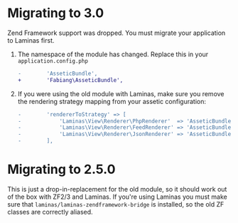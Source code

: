 # Migrating to 3.0

Zend Framework support was dropped. You must migrate your application to Laminas first.

1. The namespace of the module has changed. Replace this in your `application.config.php`

    ```diff
    -        'AsseticBundle',
    +        'Fabiang\AsseticBundle',
    ```

2. If you were using the old module with Laminas, make sure you remove the rendering strategy mapping from your assetic configuration:

    ```diff
    -        'rendererToStrategy' => [
    -            'Laminas\View\Renderer\PhpRenderer'  => 'AsseticBundle\View\ViewHelperStrategy',
    -            'Laminas\View\Renderer\FeedRenderer' => 'AsseticBundle\View\NoneStrategy',
    -            'Laminas\View\Renderer\JsonRenderer' => 'AsseticBundle\View\NoneStrategy',
    -        ],
   ```

# Migrating to 2.5.0

This is just a drop-in-replacement for the old module,
so it should work out of the box with ZF2/3 and Laminas.
If you're using Laminas you must make sure that
`laminas/laminas-zendframework-bridge` is installed, so the old ZF classes are
correctly aliased.
